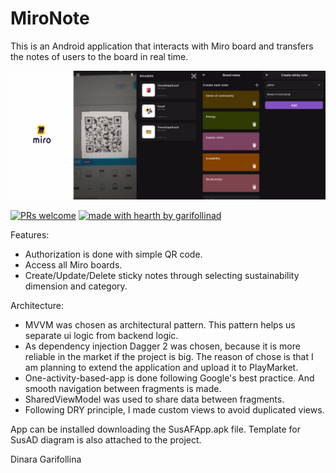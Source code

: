# MiroNote

This is an Android application that interacts with Miro board and transfers the notes of users to the board in real time.

![Demo](demo.jpg)

[![PRs welcome](https://img.shields.io/badge/PRs-welcome-ff69b4.svg?style=flat-square)](https://github.com/garifollinad/MiroNote/pulls)
[![made with hearth by garifollinad](https://img.shields.io/badge/made%20with%20%E2%99%A5%20by-garifollinad-ff1414.svg?style=flat-square)](https://github.com/garifollinad)

Features:
- Authorization is done with simple QR code.
- Access all Miro boards.
- Create/Update/Delete sticky notes through selecting sustainability dimension and category.

Architecture:
- MVVM was chosen as architectural pattern. This pattern helps us separate ui logic from backend logic. 
- As dependency injection Dagger 2 was chosen, because it is more reliable in the market if the project is big.
The reason of chose is that I am planning to extend the application and upload it to PlayMarket.
- One-activity-based-app is done following Google's best practice. And smooth navigation between fragments is made.
- SharedViewModel was used to share data between fragments.
- Following DRY principle, I made custom views to avoid duplicated views.

App can be installed downloading the SusAFApp.apk file. Template for SusAD diagram is also attached to the project.

Dinara Garifollina
